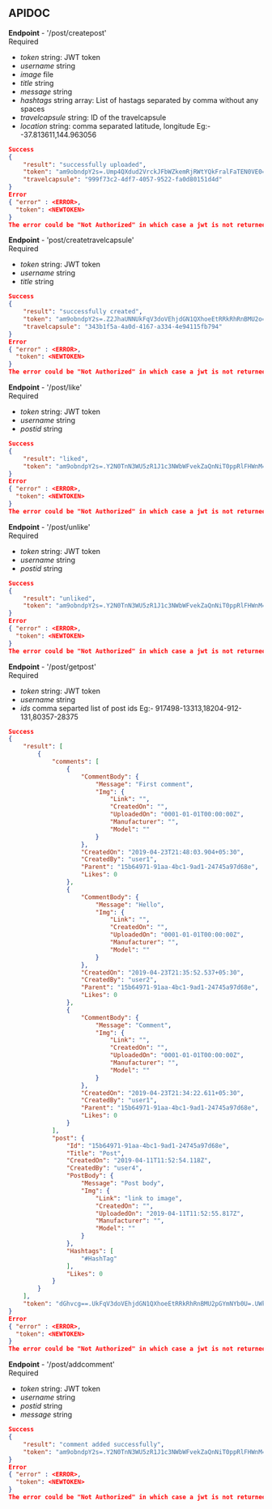 ## APIDOC
**Endpoint** - '/post/createpost'  
Required
- *token* string: JWT token
- *username* string
- *image* file
- *title* string
- *message* string
- *hashtags* string array: List of hastags separated by comma without any spaces
- *travelcapsule* string: ID of the travelcapsule  
- *location* string: comma separated latitude, longitude Eg:- -37.813611,144.963056
```json
Success
{
    "result": "successfully uploaded",
    "token": "am9obndpY2s=.Ump4QXdud2VrckJFbWZkemRjRWtYQkFralFaTEN0VE0=.YzlxU3pvbnpJYXR6RC9Od1RLTFRKSTJhTW53MS9QWVkwSTNIR2d4ZjI1UT0=",
    "travelcapsule": "999f73c2-4df7-4057-9522-fa0d80151d4d"
}
Error
{ "error" : <ERROR>,
  "token": <NEWTOKEN>
}
The error could be "Not Authorized" in which case a jwt is not returned
```
  
**Endpoint** - 'post/createtravelcapsule'  
Required  
- *token* string: JWT token
- *username* string
- *title* string
```json
Success
{
    "result": "successfully created",
    "token": "am9obndpY2s=.Z2JhaUNNUkFqV3doVEhjdGN1QXhoeEtRRkRhRnBMU2o=.elUwd3d4SjQwb3lsM0R2OUpWeExCNVRLS3hrUG5QRVFRV25sNHVGdFRvcz0=",
    "travelcapsule": "343b1f5a-4a0d-4167-a334-4e94115fb794"
}
Error
{ "error" : <ERROR>,
  "token": <NEWTOKEN>
}
The error could be "Not Authorized" in which case a jwt is not returned
```
  
**Endpoint** - '/post/like'  
Required  
- *token* string: JWT token
- *username* string
- *postid* string
```json
Success
{
    "result": "liked",
    "token": "am9obndpY2s=.Y2N0TnN3WU5zR1J1c3NWbWFvekZaQnNiT0ppRlFHWnM=.c3ZsaGw3cDF3bS9DYTVXdWZwNGdmdjQvVTIyZGt1MksrZXBBekV4N002OD0="
}
Error
{ "error" : <ERROR>,
  "token": <NEWTOKEN>
}
The error could be "Not Authorized" in which case a jwt is not returned
```
  
**Endpoint** - '/post/unlike'  
Required  
- *token* string: JWT token
- *username* string
- *postid* string
```json
Success
{
    "result": "unliked",
    "token": "am9obndpY2s=.Y2N0TnN3WU5zR1J1c3NWbWFvekZaQnNiT0ppRlFHWnM=.c3ZsaGw3cDF3bS9DYTVXdWZwNGdmdjQvVTIyZGt1MksrZXBBekV4N002OD0="
}
Error
{ "error" : <ERROR>,
  "token": <NEWTOKEN>
}
The error could be "Not Authorized" in which case a jwt is not returned
```

**Endpoint** - '/post/getpost'  
Required  
- *token* string: JWT token
- *username* string
- *ids* comma separted list of post ids Eg:- 917498-13313,18204-912-131,80357-28375
```json
Success
{
    "result": [
        {
            "comments": [
                {
                    "CommentBody": {
                        "Message": "First comment",
                        "Img": {
                            "Link": "",
                            "CreatedOn": "",
                            "UploadedOn": "0001-01-01T00:00:00Z",
                            "Manufacturer": "",
                            "Model": ""
                        }
                    },
                    "CreatedOn": "2019-04-23T21:48:03.904+05:30",
                    "CreatedBy": "user1",
                    "Parent": "15b64971-91aa-4bc1-9ad1-24745a97d68e",
                    "Likes": 0
                },
                {
                    "CommentBody": {
                        "Message": "Hello",
                        "Img": {
                            "Link": "",
                            "CreatedOn": "",
                            "UploadedOn": "0001-01-01T00:00:00Z",
                            "Manufacturer": "",
                            "Model": ""
                        }
                    },
                    "CreatedOn": "2019-04-23T21:35:52.537+05:30",
                    "CreatedBy": "user2",
                    "Parent": "15b64971-91aa-4bc1-9ad1-24745a97d68e",
                    "Likes": 0
                },
                {
                    "CommentBody": {
                        "Message": "Comment",
                        "Img": {
                            "Link": "",
                            "CreatedOn": "",
                            "UploadedOn": "0001-01-01T00:00:00Z",
                            "Manufacturer": "",
                            "Model": ""
                        }
                    },
                    "CreatedOn": "2019-04-23T21:34:22.611+05:30",
                    "CreatedBy": "user1",
                    "Parent": "15b64971-91aa-4bc1-9ad1-24745a97d68e",
                    "Likes": 0
                }
            ],
            "post": {
                "Id": "15b64971-91aa-4bc1-9ad1-24745a97d68e",
                "Title": "Post",
                "CreatedOn": "2019-04-11T11:52:54.118Z",
                "CreatedBy": "user4",
                "PostBody": {
                    "Message": "Post body",
                    "Img": {
                        "Link": "link to image",
                        "CreatedOn": "",
                        "UploadedOn": "2019-04-11T11:52:55.817Z",
                        "Manufacturer": "",
                        "Model": ""
                    }
                },
                "Hashtags": [
                    "#HashTag"
                ],
                "Likes": 0
            }
        }
    ],
    "token": "dGhvcg==.UkFqV3doVEhjdGN1QXhoeEtRRkRhRnBMU2pGYmNYb0U=.UWk0Q3NvU0xod3RCVlNrdE81aFRJY2cvTG9nb3VpOGRCZmdaWldrWTZGRT0="
}
Error
{ "error" : <ERROR>,
  "token": <NEWTOKEN>
}
The error could be "Not Authorized" in which case a jwt is not returned
```

**Endpoint** - '/post/addcomment'  
Required  
- *token* string: JWT token
- *username* string
- *postid* string
- *message* string
```json
Success
{
    "result": "comment added successfully",
    "token": "am9obndpY2s=.Y2N0TnN3WU5zR1J1c3NWbWFvekZaQnNiT0ppRlFHWnM=.c3ZsaGw3cDF3bS9DYTVXdWZwNGdmdjQvVTIyZGt1MksrZXBBekV4N002OD0="
}
Error
{ "error" : <ERROR>,
  "token": <NEWTOKEN>
}
The error could be "Not Authorized" in which case a jwt is not returned
```